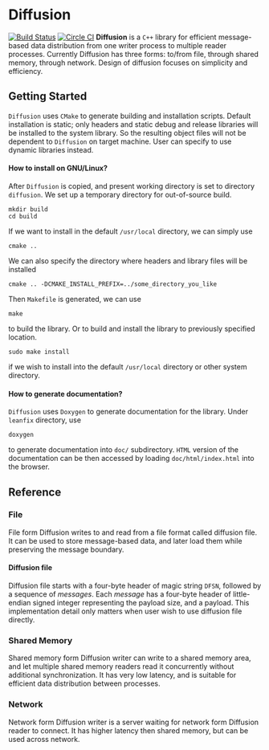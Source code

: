 Diffusion
=========
[![Build Status](https://travis-ci.org/WiSaGaN/diffusion.svg?branch=master)](https://travis-ci.org/WiSaGaN/diffusion)
[![Circle CI](https://circleci.com/gh/WiSaGaN/diffusion.svg?style=svg)](https://circleci.com/gh/WiSaGaN/diffusion)
**Diffusion** is a `C++` library for efficient message-based data distribution from one writer process to multiple reader processes. Currently Diffusion has three forms: to/from file, through shared memory, through network. Design of diffusion focuses on simplicity and efficiency.


Getting Started
---------------

`Diffusion` uses `CMake` to generate building and installation scripts. Default installation is static; only headers and static debug and release libraries will be installed to the system library. So the resulting object files will not be dependent to `Diffusion` on target machine. User can specify to use dynamic libraries instead.

#### How to install on GNU/Linux?
After `Diffusion` is copied, and present working directory is set to directory `diffusion`. We set up a temporary directory for out-of-source build.

    mkdir build
    cd build

If we want to install in the default `/usr/local` directory, we can simply use

    cmake ..

We can also specify the directory where headers and library files will be installed

    cmake .. -DCMAKE_INSTALL_PREFIX=../some_directory_you_like

Then `Makefile` is generated, we can use

    make

to build the library.
Or to build and install the library to previously specified location.

    sudo make install

if we wish to install into the default `/usr/local` directory or other system directory. 

#### How to generate documentation?
`Diffusion` uses `Doxygen` to generate documentation for the library. Under `leanfix` directory, use

    doxygen

to generate documentation into `doc/` subdirectory. `HTML` version of the documentation can be then accessed by loading `doc/html/index.html` into the browser.


Reference
---------

### File
File form Diffusion writes to and read from a file format called diffusion file. It can be used to store message-based data, and later load them while preserving the message boundary.
#### Diffusion file
Diffusion file starts with a four-byte header of magic string `DFSN`, followed by a sequence of *messages*. Each *message* has a four-byte header of little-endian signed integer representing the payload size, and a payload. This implementation detail only matters when user wish to use diffusion file directly. 

### Shared Memory
Shared memory form Diffusion writer can write to a shared memory area, and let multiple shared memory readers read it concurrently without additional synchronization. It has very low latency, and is suitable for efficient data distribution between processes.

### Network
Network form Diffusion writer is a server waiting for network form Diffusion reader to connect. It has higher latency then shared memory, but can be used across network.
